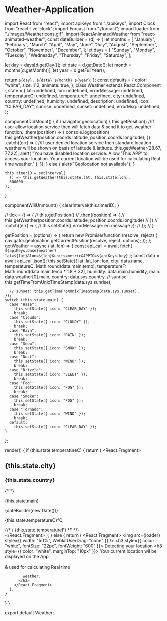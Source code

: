 # Weather-Application
import React from "react";
import apiKeys from "./apiKeys";
import Clock from "react-live-clock";
import Forcast from "./forcast";
import loader from "./images/WeatherIcons.gif";
import ReactAnimatedWeather from "react-animated-weather";
const dateBuilder = (d) => {
  let months = [
    "January",
    "February",
    "March",
    "April",
    "May",
    "June",
    "July",
    "August",
    "September",
    "October",
    "November",
    "December",
  ];
  let days = [
    "Sunday",
    "Monday",
    "Tuesday",
    "Wednesday",
    "Thursday",
    "Friday",
    "Saturday",
  ];

  let day = days[d.getDay()];
  let date = d.getDate();
  let month = months[d.getMonth()];
  let year = d.getFullYear();

  return `${day}, ${date} ${month} ${year}`;
};
const defaults = {
  color: "white",
  size: 112,
  animate: true,
};
class Weather extends React.Component {
  state = {
    lat: undefined,
    lon: undefined,
    errorMessage: undefined,
    temperatureC: undefined,
    temperatureF: undefined,
    city: undefined,
    country: undefined,
    humidity: undefined,
    description: undefined,
    icon: "CLEAR_DAY",
    sunrise: undefined,
    sunset: undefined,
    errorMsg: undefined,
  };

  componentDidMount() {
    if (navigator.geolocation) {
      this.getPosition()
        //If user allow location service then will fetch data & send it to get-weather function.
        .then((position) => {
          console.log(position)
          this.getWeather(position.coords.latitude, position.coords.longitude);
        })
        .catch((err) => {
          //If user denied location service then standard location weather will be shown on basis of latitude & latitude.
          this.getWeather(28.67, 77.22);
          alert(
            "You have disabled location service. Allow 'This APP' to access your location. Your current location will be used for calculating Real time weather."
          );
        });
    } else {
      alert("Geolocation not available");
    }

    this.timerID = setInterval(
      () => this.getWeather(this.state.lat, this.state.lon),
      600000
    );
  }

  componentWillUnmount() {
    clearInterval(this.timerID);
  }

  // tick = () => {
  //   this.getPosition()
  //   .then((position) => {
  //     this.getWeather(position.coords.latitude, position.coords.longitude)
  //   })
  //   .catch((err) => {
  //     this.setState({ errorMessage: err.message });
  //   });
  // }

  getPosition = (options) => {
    return new Promise(function (resolve, reject) {
      navigator.geolocation.getCurrentPosition(resolve, reject, options);
    });
  };
  getWeather = async (lat, lon) => {
    const api_call = await fetch(
      `${apiKeys.base}weather?lat=${lat}&lon=${lon}&units=metric&APPID=${apiKeys.key}`
    );
    const data = await api_call.json();
    this.setState({
      lat: lat,
      lon: lon,
      city: data.name,
      temperatureC: Math.round(data.main.temp),
      temperatureF: Math.round(data.main.temp * 1.8 + 32),
      humidity: data.main.humidity,
      main: data.weather[0].main,
      country: data.sys.country,
      // sunrise: this.getTimeFromUnixTimeStamp(data.sys.sunrise),

      // sunset: this.getTimeFromUnixTimeStamp(data.sys.sunset),
    });
    switch (this.state.main) {
      case "Haze":
        this.setState({ icon: "CLEAR_DAY" });
        break;
      case "Clouds":
        this.setState({ icon: "CLOUDY" });
        break;
      case "Rain":
        this.setState({ icon: "RAIN" });
        break;
      case "Snow":
        this.setState({ icon: "SNOW" });
        break;
      case "Dust":
        this.setState({ icon: "WIND" });
        break;
      case "Drizzle":
        this.setState({ icon: "SLEET" });
        break;
      case "Fog":
        this.setState({ icon: "FOG" });
        break;
      case "Smoke":
        this.setState({ icon: "FOG" });
        break;
      case "Tornado":
        this.setState({ icon: "WIND" });
        break;
      default:
        this.setState({ icon: "CLEAR_DAY" });
    }
  };

  render() {
    if (this.state.temperatureC) {
      return (
        <React.Fragment>
          <div className="city">
            <div className="title">
              <h2>{this.state.city}</h2>
              <h3>{this.state.country}</h3>
            </div>
            <div className="mb-icon">
              {" "}
              <ReactAnimatedWeather
                icon={this.state.icon}
                color={defaults.color}
                size={defaults.size}
                animate={defaults.animate}
              />
              <p>{this.state.main}</p>
            </div>
            <div className="date-time">
              <div className="dmy">
                <div id="txt"></div>
                <div className="current-time">
                  <Clock format="HH:mm:ss" interval={1000} ticking={true} />
                </div>
                <div className="current-date">{dateBuilder(new Date())}</div>
              </div>
              <div className="temperature">
                <p>
                  {this.state.temperatureC}°<span>C</span>
                </p>
                {/* <span className="slash">/</span>
                {this.state.temperatureF} &deg;F */}
              </div>
            </div>
          </div>
          <Forcast icon={this.state.icon} weather={this.state.main} />
        </React.Fragment>
      );
    } else {
      return (
        <React.Fragment>
          <img src={loader} style={{ width: "50%", WebkitUserDrag: "none" }} />
          <h3 style={{ color: "white", fontSize: "22px", fontWeight: "600" }}>
            Detecting your location
          </h3>
          <h3 style={{ color: "white", marginTop: "10px" }}>
            Your current location wil be displayed on the App <br></br> & used
            for calculating Real time
            
            weather.
          </h3>
        </React.Fragment>
      );
    }
  }
}

export default Weather;
